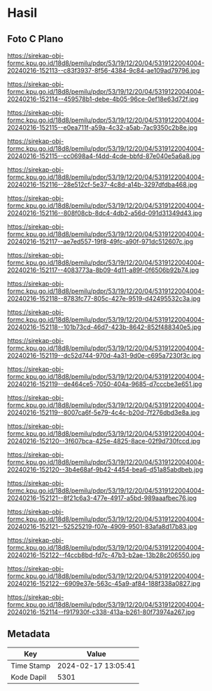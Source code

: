 # Hasil

## Foto C Plano

https://sirekap-obj-formc.kpu.go.id/18d8/pemilu/pdpr/53/19/12/20/04/5319122004004-20240216-152113--c83f3937-8f56-4384-9c84-ae109ad79796.jpg

https://sirekap-obj-formc.kpu.go.id/18d8/pemilu/pdpr/53/19/12/20/04/5319122004004-20240216-152114--459578b1-debe-4b05-96ce-0ef18e63d72f.jpg

https://sirekap-obj-formc.kpu.go.id/18d8/pemilu/pdpr/53/19/12/20/04/5319122004004-20240216-152115--e0ea711f-a59a-4c32-a5ab-7ac9350c2b8e.jpg

https://sirekap-obj-formc.kpu.go.id/18d8/pemilu/pdpr/53/19/12/20/04/5319122004004-20240216-152115--cc0698a4-f4dd-4cde-bbfd-87e040e5a6a8.jpg

https://sirekap-obj-formc.kpu.go.id/18d8/pemilu/pdpr/53/19/12/20/04/5319122004004-20240216-152116--28e512cf-5e37-4c8d-a14b-3297dfdba468.jpg

https://sirekap-obj-formc.kpu.go.id/18d8/pemilu/pdpr/53/19/12/20/04/5319122004004-20240216-152116--808f08cb-8dc4-4db2-a56d-091d31349d43.jpg

https://sirekap-obj-formc.kpu.go.id/18d8/pemilu/pdpr/53/19/12/20/04/5319122004004-20240216-152117--ae7ed557-19f8-49fc-a90f-971dc512607c.jpg

https://sirekap-obj-formc.kpu.go.id/18d8/pemilu/pdpr/53/19/12/20/04/5319122004004-20240216-152117--4083773a-8b09-4d11-a89f-0f6506b92b74.jpg

https://sirekap-obj-formc.kpu.go.id/18d8/pemilu/pdpr/53/19/12/20/04/5319122004004-20240216-152118--8783fc77-805c-427e-9519-d42495532c3a.jpg

https://sirekap-obj-formc.kpu.go.id/18d8/pemilu/pdpr/53/19/12/20/04/5319122004004-20240216-152118--101b73cd-46d7-423b-8642-852f488340e5.jpg

https://sirekap-obj-formc.kpu.go.id/18d8/pemilu/pdpr/53/19/12/20/04/5319122004004-20240216-152119--dc52d744-970d-4a31-9d0e-c695a7230f3c.jpg

https://sirekap-obj-formc.kpu.go.id/18d8/pemilu/pdpr/53/19/12/20/04/5319122004004-20240216-152119--de464ce5-7050-404a-9685-d7cccbe3e651.jpg

https://sirekap-obj-formc.kpu.go.id/18d8/pemilu/pdpr/53/19/12/20/04/5319122004004-20240216-152119--8007ca6f-5e79-4c4c-b20d-7f276dbd3e8a.jpg

https://sirekap-obj-formc.kpu.go.id/18d8/pemilu/pdpr/53/19/12/20/04/5319122004004-20240216-152120--3f607bca-425e-4825-8ace-02f9d730fccd.jpg

https://sirekap-obj-formc.kpu.go.id/18d8/pemilu/pdpr/53/19/12/20/04/5319122004004-20240216-152120--3b4e68af-9b42-4454-bea6-d51a85abdbeb.jpg

https://sirekap-obj-formc.kpu.go.id/18d8/pemilu/pdpr/53/19/12/20/04/5319122004004-20240216-152121--8f21c6a3-477e-4917-a5bd-989aaafbec76.jpg

https://sirekap-obj-formc.kpu.go.id/18d8/pemilu/pdpr/53/19/12/20/04/5319122004004-20240216-152121--52525219-f07e-4909-9501-83afa8d17b83.jpg

https://sirekap-obj-formc.kpu.go.id/18d8/pemilu/pdpr/53/19/12/20/04/5319122004004-20240216-152122--f4ccb8bd-fd7c-47b3-b2ae-13b28c206550.jpg

https://sirekap-obj-formc.kpu.go.id/18d8/pemilu/pdpr/53/19/12/20/04/5319122004004-20240216-152122--6909e37e-563c-45a9-af84-188f338a0827.jpg

https://sirekap-obj-formc.kpu.go.id/18d8/pemilu/pdpr/53/19/12/20/04/5319122004004-20240216-152114--f917930f-c338-413a-b261-80f73974a267.jpg


## Metadata

| Key        | Value               |
| ---------- | ------------------- |
| Time Stamp | 2024-02-17 13:05:41 |
| Kode Dapil | 5301                |



